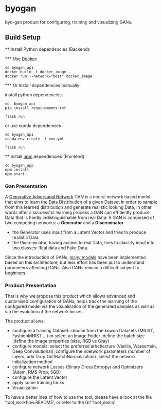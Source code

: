 # byogan

byo-gan product for configuring, training and visualizing GANs.

## Build Setup

** Install Python dependencies (Backend):

  *** Use [Docker](https://docs.docker.com/get-docker/):
```
cd byogan_api
docker build -t docker_image .
docker run --network="host" docker_image
```

  *** Or Install dependencies manually:

install python dependencies:
```
cd  byogan_api
pip install requirements.txt

flask run
```
or use conda dependencies
```
cd byogan_api
conda env create -f env.yml

flask run
```


** Install [npm](https://www.npmjs.com/) dependencies (Frontend):
```
cd byogan_app
npm install
npm start
```

### Gan Presentation
A [Generative Adversarial Network](https://arxiv.org/abs/1406.2661) GAN is a neural network based model that aims to learn the Data Distribution of a given Dataset in order to sample from this learned distribution and generate realistic looking Data, in other words after a successful learning process a GAN can effitiently produce Data that is hardly indistinguishable from real Data.
A GAN is composed of two competing networks: a **Generator** and a **Discriminator**
+ the Generator uses input from a Latent Vector and tries to produce realistic Data
+ the Discriminator, having access to real Data, tries to classify input into two classes: Real data and Fake Data.

Since the introduction of GANs, [many models](https://machinelearningmastery.com/tour-of-generative-adversarial-network-models/) have been implemented based on this architecture, but less effort has been put to understand parameters affecting GANs. Also GANs remain a difficult subject to beginners.

### Product Presentation
That is why we propose this product which allows advanced and customised configuration of GANs, helps track the learning of the configured model via the visualization of the generated samples as well as via the evolution of the network losses.

The product allows:
+ configure a training Dataset:
   choose from the knwon Datasets (MNIST, FashionMNIST ...) or select an Image Folder
   ,define the batch size
   ,define the image properties (size, RGB vs Gray)
+ configure models:
   select the preferred arhctiecture (Vanilla, Wassertein, Deep Convolutional)
   ,configure the noetwork parameters (number of layers, add Drop Out/BatchNormalization)
   ,select the network initialization method
+ configure network Losses (Binary Cross Entropy) and Optimizers (Adam, RMS Prop, SGD)
+ configure the Latent Vector
+ apply some training tricks
+ Visualization

To have a better idea of how to use the tool, please have a look at the file 'tool_workflow.README', or refer to the Gif 'tool_demo'
